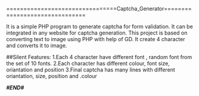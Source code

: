 ================================Captcha_Generator===============================

It is a simple PHP program to generate captcha for form validation. It can be 
integrated in any website for captcha generation.
This project is based on converting text to image using PHP with help of GD.
It create 4 character and converts it to image.

##Silent Features:
  1.Each 4 character have different font , random font from the set of 10 fonts.
  2.Each character has different colour, font size, oriantation and position
  3.Final captcha has many lines with different oriantation, size, position and 
    .colour
  
  
  *************************************#END#*************************************
